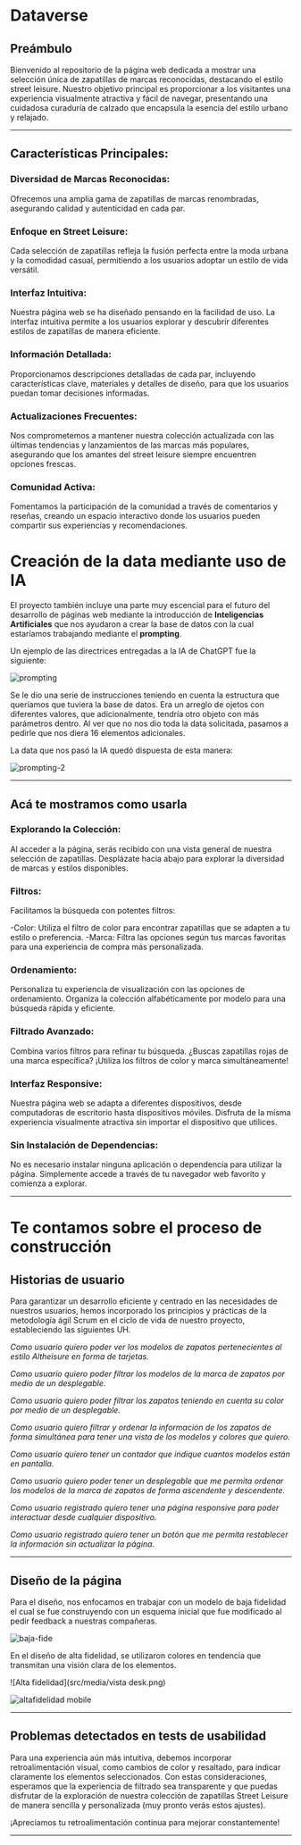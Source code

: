 
# Dataverse

## Preámbulo

Bienvenido al repositorio de la página web dedicada a mostrar una selección única de zapatillas de marcas reconocidas, destacando el estilo street leisure. Nuestro objetivo principal es proporcionar a los visitantes una experiencia visualmente atractiva y fácil de navegar, presentando una cuidadosa curaduría de calzado que encapsula la esencia del estilo urbano y relajado.
***

## Características Principales:

### Diversidad de Marcas Reconocidas: 
Ofrecemos una amplia gama de zapatillas de marcas renombradas, asegurando calidad y autenticidad en cada par.

### Enfoque en Street Leisure: 
Cada selección de zapatillas refleja la fusión perfecta entre la moda urbana y la comodidad casual, permitiendo a los usuarios adoptar un estilo de vida versátil.

### Interfaz Intuitiva: 
Nuestra página web se ha diseñado pensando en la facilidad de uso. La interfaz intuitiva permite a los usuarios explorar y descubrir diferentes estilos de zapatillas de manera eficiente.

### Información Detallada: 
Proporcionamos descripciones detalladas de cada par, incluyendo características clave, materiales y detalles de diseño, para que los usuarios puedan tomar decisiones informadas.

### Actualizaciones Frecuentes: 
Nos comprometemos a mantener nuestra colección actualizada con las últimas tendencias y lanzamientos de las marcas más populares, asegurando que los amantes del street leisure siempre encuentren opciones frescas.

### Comunidad Activa: 
Fomentamos la participación de la comunidad a través de comentarios y reseñas, creando un espacio interactivo donde los usuarios pueden compartir sus experiencias y recomendaciones.

# Creación de la data mediante uso de IA

El proyecto también incluye una parte muy escencial para el futuro del desarrollo de páginas web mediante la introducción de **Inteligencias Artificiales** que nos ayudaron a crear la base de datos con la cual estaríamos trabajando mediante el **prompting**. 

Un ejemplo de las directrices entregadas a la IA de ChatGPT fue la siguiente: 

![prompting]( src/media/prompting.PNG)

Se le dio una serie de instrucciones teniendo en cuenta la estructura que queríamos que tuviera la base de datos. Era un arreglo de ojetos con diferentes valores, que adicionalmente, tendría otro objeto con más parámetros dentro. Al ver que no nos dio toda la data solicitada, pasamos a pedirle que nos diera 16 elementos adicionales.

La data que nos pasó la IA quedó dispuesta de esta manera: 

![prompting-2](src/media/datagenerada.PNG)

***

## Acá te mostramos como usarla

### Explorando la Colección: 
Al acceder a la página, serás recibido con una vista general de nuestra selección de zapatillas. Desplázate hacia abajo para explorar la diversidad de marcas y estilos disponibles.

### Filtros: 
Facilitamos la búsqueda con potentes filtros:

   -Color: Utiliza el filtro de color para encontrar zapatillas que se adapten a tu estilo o preferencia.
   -Marca: Filtra las opciones según tus marcas favoritas para una experiencia de compra más personalizada.

### Ordenamiento: 
Personaliza tu experiencia de visualización con las opciones de ordenamiento. Organiza la colección alfabéticamente por modelo para una búsqueda rápida y eficiente.

### Filtrado Avanzado: 
Combina varios filtros para refinar tu búsqueda. ¿Buscas zapatillas rojas de una marca específica? ¡Utiliza los filtros de color y marca simultáneamente!

### Interfaz Responsive: 
Nuestra página web se adapta a diferentes dispositivos, desde computadoras de escritorio hasta dispositivos móviles. Disfruta de la misma experiencia visualmente atractiva sin importar el dispositivo que utilices.

### Sin Instalación de Dependencias:
No es necesario instalar ninguna aplicación o dependencia para utilizar la página. Simplemente accede a través de tu navegador web favorito y comienza a explorar.

***
# Te contamos sobre el proceso de construcción

## Historias de usuario

Para garantizar un desarrollo eficiente y centrado en las necesidades de nuestros usuarios, hemos incorporado los principios y prácticas de la metodología ágil Scrum en el ciclo de vida de nuestro proyecto, estableciendo las siguientes UH.

*Como usuario quiero  poder ver los modelos  de zapatos pertenecientes al estilo Altheisure en forma de tarjetas.*

*Como usuario quiero poder filtrar los modelos de la marca de zapatos por medio de un desplegable.*

*Como usuario quiero poder filtrar los  zapatos teniendo en cuenta su color  por medio de un desplegable.*

*Como usuario quiero filtrar y ordenar la información de los zapatos de forma simultánea para tener una vista de los modelos y colores que quiero.*

*Como usuario quiero tener un contador que indique cuantos modelos están en pantalla.*

*Como usuario quiero poder tener un desplegable que me permita ordenar  los modelos de la marca de zapatos de forma ascendente y descendente.*

*Como usuario registrado quiero tener una página responsive para poder interactuar desde cualquier dispositivo.*

*Como usuario registrado quiero tener un botón que me permita restablecer la información sin actualizar la página.*

***

## Diseño de la página

Para el diseño, nos enfocamos en trabajar con un modelo de baja fidelidad el cual se fue construyendo con un esquema inicial que fue modificado al pedir feedback a nuestras compañeras.

![baja-fide](src/media/image-1.png)

En el diseño de alta fidelidad, se utilizaron colores en tendencia que transmitan una visión clara de los elementos.

![Alta fidelidad](src/media/vista desk.png)

![altafidelidad mobile](src/media/mobilefirst.PNG)


***

## Problemas detectados en tests de usabilidad

Para una experiencia aún más intuitiva, debemos incorporar retroalimentación visual, como cambios de color y resaltado, para indicar claramente los elementos seleccionados.
Con estas consideraciones, esperamos que la experiencia de filtrado sea transparente y que puedas disfrutar de la exploración de nuestra colección de zapatillas Street Leisure de manera sencilla y personalizada (muy pronto verás estos ajustes).

¡Apreciamos tu retroalimentación continua para mejorar constantemente!
***
